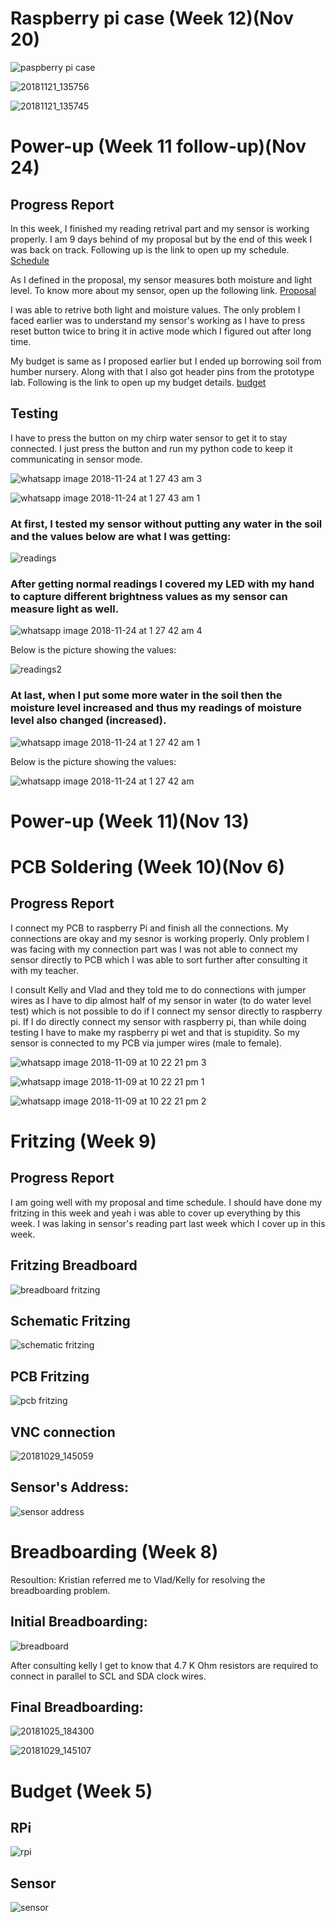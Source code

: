 # Raspberry pi case (Week 12)(Nov 20)

![paspberry pi case](https://user-images.githubusercontent.com/43180510/48965202-ea475680-ef86-11e8-9273-536513bd627d.PNG)

![20181121_135756](https://user-images.githubusercontent.com/43180510/48965226-2975a780-ef87-11e8-8137-8a18a49d20f5.jpg)

![20181121_135745](https://user-images.githubusercontent.com/43180510/48965231-34303c80-ef87-11e8-9a2b-706b92b38077.jpg)


# Power-up (Week 11 follow-up)(Nov 24)

## Progress Report

In this week, I finished my reading retrival part and my sensor is working properly. I am 9 days behind of my proposal but by the end of this week I was back on track. Following up is the link to open up my schedule. [Schedule](https://github.com/Divya-Aggarwal/Arboretum/blob/master/Schedule.mpp)

As I defined in the proposal, my sensor measures both moisture and light level. To know more about my sensor, open up the following link. [Proposal](https://github.com/Divya-Aggarwal/Arboretum/blob/master/Proposal%20.xlsx)

I was able to retrive both light and moisture values. The only problem I faced earlier was to understand my sensor's working as I have to press reset button twice to bring it in active mode which I figured out after long time.

My budget is same as I proposed earlier but I ended up borrowing soil from humber nursery. Along with that I also got header pins from the prototype lab. Following is the link to open up my budget details. [budget](https://github.com/Divya-Aggarwal/Arboretum/blob/master/budget%20.docx)

## Testing

I have to press the button on my chirp water sensor to get it to stay connected. I just press the button and run my python code to keep it communicating in sensor mode.

![whatsapp image 2018-11-24 at 1 27 43 am 3](https://user-images.githubusercontent.com/43180510/48965341-2f6c8800-ef89-11e8-8ecf-04735e072cf6.jpeg)

![whatsapp image 2018-11-24 at 1 27 43 am 1](https://user-images.githubusercontent.com/43180510/48965343-31364b80-ef89-11e8-954c-8d7b2de0f9ec.jpeg)


### At first, I tested my sensor without putting any water in the soil and the values below are what I was getting:

![readings](https://user-images.githubusercontent.com/43180510/48965372-d8b37e00-ef89-11e8-8969-e591c1cfa8d4.PNG)


### After getting normal readings I covered my LED with my hand to capture different brightness values as my sensor can measure light as well.

![whatsapp image 2018-11-24 at 1 27 42 am 4](https://user-images.githubusercontent.com/43180510/48965377-144e4800-ef8a-11e8-801f-ff35bc7667be.jpeg)

Below is the picture showing the values:

![readings2](https://user-images.githubusercontent.com/43180510/48965399-7149fe00-ef8a-11e8-94bb-b4d4b59dbbe6.PNG)


### At last, when I put some more water in the soil then the moisture level increased and thus my readings of moisture level also changed (increased). 

![whatsapp image 2018-11-24 at 1 27 42 am 1](https://user-images.githubusercontent.com/43180510/48965330-1663d700-ef89-11e8-9dc4-e8c254b0480c.jpeg)

Below is the picture showing the values:

![whatsapp image 2018-11-24 at 1 27 42 am](https://user-images.githubusercontent.com/43180510/48965336-18c63100-ef89-11e8-9ac5-07831e446c85.jpeg)

# Power-up (Week 11)(Nov 13)


# PCB Soldering (Week 10)(Nov 6)

## Progress Report

I connect my PCB to raspberry Pi and finish all the connections. My connections are okay and my sesnor is working properly. Only problem I was facing with my connection part was I was not able to connect my sensor directly to PCB which I was able to sort further after consulting it with my teacher. 

I consult Kelly and Vlad and they told me to do connections with jumper wires as I have to dip almost half of my sensor in water (to do water level test) which is not possible to do if I connect my sensor directly to raspberry pi. If I do directly connect my sensor with raspberry pi, than while doing testing I have to make my raspberry pi wet and that is stupidity. So my sensor is connected to my PCB via jumper wires (male to female).

![whatsapp image 2018-11-09 at 10 22 21 pm 3](https://user-images.githubusercontent.com/43180510/48297180-5480d700-e470-11e8-8b2a-a228c61d4369.jpeg)

![whatsapp image 2018-11-09 at 10 22 21 pm 1](https://user-images.githubusercontent.com/43180510/48297189-7e39fe00-e470-11e8-9e64-db04788570dd.jpeg)

![whatsapp image 2018-11-09 at 10 22 21 pm 2](https://user-images.githubusercontent.com/43180510/48297190-81cd8500-e470-11e8-8cba-857d4525b8cb.jpeg)


# Fritzing (Week 9)

## Progress Report

I am going well with my proposal and time schedule. I should have done my fritzing in this week and yeah i was able to cover up everything by this week. I was laking in sensor's reading part last week which I cover up in this week.

## Fritzing Breadboard

![breadboard fritzing](https://user-images.githubusercontent.com/43180510/47753239-398eb580-dc6d-11e8-832e-60a3caed477c.png)

## Schematic Fritzing

![schematic fritzing](https://user-images.githubusercontent.com/43180510/47753465-fed94d00-dc6d-11e8-86bb-f4ec9ecccb56.png)

## PCB Fritzing

![pcb fritzing](https://user-images.githubusercontent.com/43180510/48296945-f8b44f00-e46b-11e8-85b4-f20c96e7ecf9.png)


## VNC connection

![20181029_145059](https://user-images.githubusercontent.com/43180510/47674069-d168a280-db8c-11e8-9ff3-d1bf8c915755.jpg)


## Sensor's Address:

![sensor address](https://user-images.githubusercontent.com/43180510/47674315-64094180-db8d-11e8-852c-c2aefeb7baca.PNG)


# Breadboarding (Week 8)

Resoultion: Kristian referred me to Vlad/Kelly for resolving the breadboarding problem.

## Initial Breadboarding:

![breadboard](https://user-images.githubusercontent.com/32016580/47396692-e01d0880-d6f9-11e8-9192-59eb665b1132.jpg)


After consulting kelly I get to know that 4.7 K Ohm resistors are required to connect in parallel to SCL and SDA clock wires.

## Final Breadboarding:

![20181025_184300](https://user-images.githubusercontent.com/43180510/47674068-d168a280-db8c-11e8-9fa4-1e713fe5e437.jpg)

![20181029_145107](https://user-images.githubusercontent.com/43180510/47674071-d168a280-db8c-11e8-82ce-63b5b338de49.jpg)

# Budget (Week 5)

## RPi

![rpi](https://user-images.githubusercontent.com/43180510/46379087-c133d500-c66b-11e8-80b7-1a72e7c437d3.PNG)


## Sensor

![sensor](https://user-images.githubusercontent.com/43180510/46378081-88dec780-c668-11e8-8531-d4f4b5a42a17.PNG)
